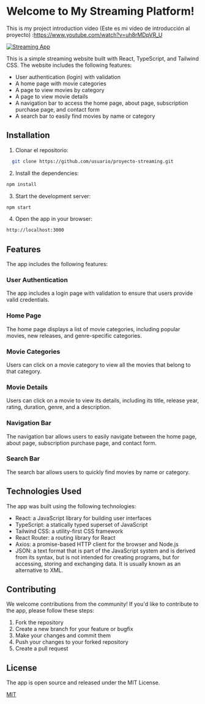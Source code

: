 
# Welcome to My Streaming Platform!

This is my project introduction video (Este es mi vídeo de introducción al proyecto) :https://www.youtube.com/watch?v=uh8rMDpVR_U <br/>

[![Streaming App](https://img.youtube.com/vi/uh8rMDpVR_U/0.jpg)](https://www.youtube.com/watch?v=uh8rMDpVR_U)

This is a simple streaming website built with React, TypeScript, and Tailwind CSS. The website includes the following features:

- User authentication (login) with validation
- A home page with movie categories
- A page to view movies by category
- A page to view movie details
- A navigation bar to access the home page, about page, subscription purchase page, and contact form
- A search bar to easily find movies by name or category
## Installation

1. Clonar el repositorio:

```bash
  git clone https://github.com/usuario/proyecto-streaming.git
```
    
2. Install the dependencies:

```bash
npm install
```

3. Start the development server:

```bash
npm start
```
4. Open the app in your browser:

```bash
http://localhost:3000
```
## Features

The app includes the following features:

### User Authentication
The app includes a login page with validation to ensure that users provide valid credentials.

### Home Page
The home page displays a list of movie categories, including popular movies, new releases, and genre-specific categories.

### Movie Categories
Users can click on a movie category to view all the movies that belong to that category.

### Movie Details
Users can click on a movie to view its details, including its title, release year, rating, duration, genre, and a description.

### Navigation Bar
The navigation bar allows users to easily navigate between the home page, about page, subscription purchase page, and contact form.

### Search Bar
The search bar allows users to quickly find movies by name or category.
## Technologies Used

The app was built using the following technologies:

- React: a JavaScript library for building user interfaces
- TypeScript: a statically typed superset of JavaScript
- Tailwind CSS: a utility-first CSS framework
- React Router: a routing library for React
- Axios: a promise-based HTTP client for the browser and Node.js
- JSON: a text format that is part of the JavaScript system and is derived from its syntax, but is not intended for creating programs, but for accessing, storing and exchanging data. It is usually known as an alternative to XML.
## Contributing

We welcome contributions from the community! If you'd like to contribute to the app, please follow these steps:

1. Fork the repository
2. Create a new branch for your feature or bugfix
3. Make your changes and commit them
4. Push your changes to your forked repository
5. Create a pull request


## License

The app is open source and released under the MIT License.

[MIT](https://choosealicense.com/licenses/mit/)



